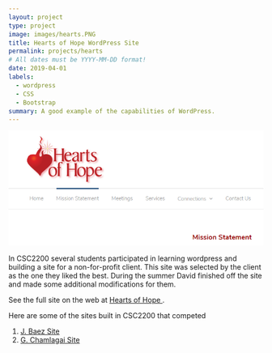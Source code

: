 ```yaml
---
layout: project
type: project
image: images/hearts.PNG
title: Hearts of Hope WordPress Site
permalink: projects/hearts
# All dates must be YYYY-MM-DD format!
date: 2019-04-01
labels:
  - wordpress 
  - CSS
  - Bootstrap
summary: A good example of the capabilities of WordPress. 
---
```


<img class="ui image" src='../images/hearts.PNG'> 

In CSC2200 several students participated in learning wordpress and building a site for a non-for-profit client. 
This site was selected by the client as the one they liked the best. 
During the summer David finished off the site and made some additional modifications for them. 

See the full site on the web at <a href='http://heartsofhope.net'> Hearts of Hope </a>. 

Here are some of the sites built in CSC2200 that competed
<ol>
  <li> <a href="http://45.55.136.114/~jbaeza01/heartsofhope/heartsofhopeHP.html"> J. Baez Site </a> </li>
  <li> <a href="http://45.55.136.114/~gchamlagai01/HW6_WEBPAGE/hearts.html"> G. Chamlagai Site </li>
  </ol>
